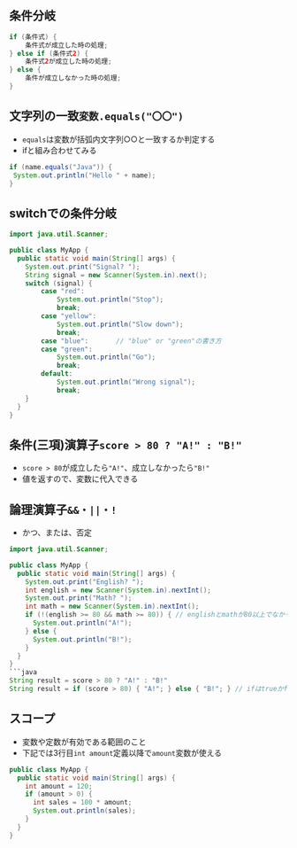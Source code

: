 ## 条件分岐
```java
if (条件式) {
    条件式が成立した時の処理;
} else if (条件式2) {
    条件式2が成立した時の処理;
} else {
    条件が成立しなかった時の処理;
}
```
## 文字列の一致```変数.equals("〇〇")```
- ```equals```は変数が括弧内文字列○○と一致するか判定する
- ifと組み合わせてみる
```java
if (name.equals("Java")) {
 System.out.println("Hello " + name);
}
```
## switchでの条件分岐
```java
import java.util.Scanner;

public class MyApp {
  public static void main(String[] args) {
    System.out.print("Signal? ");
    String signal = new Scanner(System.in).next();
    switch (signal) {
        case "red":
            System.out.println("Stop");
            break;
        case "yellow":
            System.out.println("Slow down");
            break;
        case "blue":       // "blue" or "green"の書き方
        case "green":
            System.out.println("Go");
            break;
        default:
            System.out.println("Wrong signal");
            break;
    }
  }
}
```
## 条件(三項)演算子```score > 80 ? "A!" : "B!"```
- ```score > 80```が成立したら```"A!"```、成立しなかったら```"B!"```
- 値を返すので、変数に代入できる
## 論理演算子```&&・||・!```
- かつ、または、否定
```java
import java.util.Scanner;

public class MyApp {
  public static void main(String[] args) {
    System.out.print("English? ");
    int english = new Scanner(System.in).nextInt();
    System.out.print("Math? ");
    int math = new Scanner(System.in).nextInt();
    if (!(english >= 80 && math >= 80)) { // englishとmathが80以上でなかったら
      System.out.println("A!");
    } else {
      System.out.println("B!");
    }
  }
}
```java
String result = score > 80 ? "A!" : "B!"
String result = if (score > 80) { "A!"; } else { "B!"; } // ifはtrueかfalseしか返さないのでこの書き方はできない
```
## スコープ
- 変数や定数が有効である範囲のこと
- 下記では3行目```int amount```定義以降で```amount```変数が使える
```java
public class MyApp {
  public static void main(String[] args) {
    int amount = 120;
    if (amount > 0) {
      int sales = 100 * amount;
      System.out.println(sales);
    }
  }
}
```
